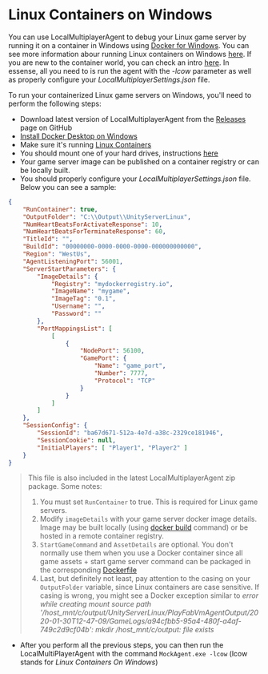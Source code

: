 # Linux Containers on Windows

You can use LocalMultiplayerAgent to debug your Linux game server by running it on a container in Windows using [Docker for Windows](https://docs.docker.com/docker-for-windows/). You can see more information abour running Linux containers on Windows [here](https://docs.microsoft.com/en-us/virtualization/windowscontainers/deploy-containers/linux-containers). If you are new to the container world, you can check an intro [here](https://docs.microsoft.com/en-us/dotnet/architecture/microservices/container-docker-introduction/). In essense, all you need to is run the agent with the *-lcow* parameter as well as properly configure your *LocalMultiplayerSettings.json* file.

To run your containerized Linux game servers on Windows, you'll need to perform the following steps:

- Download latest version of LocalMultiplayerAgent from the [Releases](https://github.com/PlayFab/LocalMultiplayerAgent/releases) page on GitHub
- [Install Docker Desktop on Windows](https://docs.docker.com/docker-for-windows/install/)
- Make sure it's running [Linux Containers](https://docs.docker.com/docker-for-windows/#switch-between-windows-and-linux-containers)
- You should mount one of your hard drives, instructions [here](https://docs.docker.com/docker-for-windows/#file-sharing)
- Your game server image can be published on a container registry or can be locally built.
- You should properly configure your *LocalMultiplayerSettings.json* file. Below you can see a sample:

```json
{
    "RunContainer": true,
    "OutputFolder": "C:\\Output\\UnityServerLinux",
    "NumHeartBeatsForActivateResponse": 10,
    "NumHeartBeatsForTerminateResponse": 60,
    "TitleId": "",
    "BuildId": "00000000-0000-0000-0000-000000000000",
    "Region": "WestUs",
    "AgentListeningPort": 56001,
    "ServerStartParameters": {
        "ImageDetails": {
            "Registry": "mydockerregistry.io",
            "ImageName": "mygame",
            "ImageTag": "0.1",
            "Username": "",
            "Password": ""
        },
        "PortMappingsList": [
            [
                {
                    "NodePort": 56100,
                    "GamePort": {
                        "Name": "game_port",
                        "Number": 7777,
                        "Protocol": "TCP"
                    }
                }
            ]
        ]
    },
    "SessionConfig": {
        "SessionId": "ba67d671-512a-4e7d-a38c-2329ce181946",
        "SessionCookie": null,
        "InitialPlayers": [ "Player1", "Player2" ]
    }
}
```

> This file is also included in the latest LocalMultiplayerAgent zip package. Some notes:
> 1. You must set `RunContainer` to true. This is required for Linux game servers.
> 2. Modify `imageDetails` with your game server docker image details. Image may be built locally (using [docker build](https://docs.docker.com/engine/reference/commandline/build/) command) or be hosted in a remote container registry.
> 3. `StartGameCommand` and `AssetDetails` are optional. You don't normally use them when you use a Docker container since all game assets + start game server command can be packaged in the corresponding [Dockerfile](https://docs.docker.com/engine/reference/builder/)
> 4. Last, but definitely not least, pay attention to the casing on your `OutputFolder` variable, since Linux containers are case sensitive. If casing is wrong, you might see a Docker exception similar to *error while creating mount source path '/host_mnt/c/output/UnityServerLinux/PlayFabVmAgentOutput/2020-01-30T12-47-09/GameLogs/a94cfbb5-95a4-480f-a4af-749c2d9cf04b': mkdir /host_mnt/c/output: file exists*

- After you perform all the previous steps, you can then run the LocalMultiPlayerAgent with the command `MockAgent.exe -lcow` (lcow stands for *Linux Containers On Windows*)
